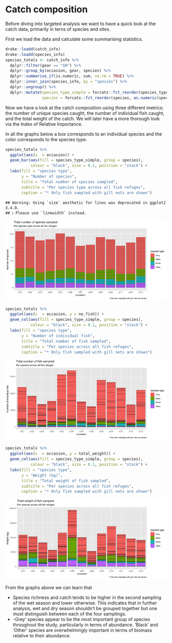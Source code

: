 Catch composition
================

Before diving into targeted analysis we want to have a quick look at the
catch data, primarily in terns of species and sites.

First we load the data and calculate some summarising statistics.

``` r
drake::loadd(catch_info)
drake::loadd(species_info)
species_totals <- catch_info %>%
  dplyr::filter(gear == "GN") %>%
  dplyr::group_by(occasion, gear, species) %>%
  dplyr::summarise_if(is.numeric, sum, na.rm = TRUE) %>%
  dplyr::inner_join(species_info, by = "species") %>%
  dplyr::ungroup() %>%
  dplyr::mutate(species_type_simple = forcats::fct_reorder(species_type_simple, no_fish,.fun = sum, .desc = T), 
                species = forcats::fct_reorder(species, as.numeric(species_type_simple)))
```

Now we have a look at the catch composition using three different
metrics: the number of unique species caught, the number of individual
fish caught, and the total weight of the catch. We will later have a
more thorough look via the Index of Relative Importance.

In all the graphs below a box corresponds to an individual species and
the color corresponds to the species type.

``` r
species_totals %>%
  ggplot(aes(x  = occasion)) +
  geom_bar(aes(fill = species_type_simple, group = species), 
           colour = "black", size = 0.1, position = "stack") +
  labs(fill = "species type", 
       y = "Number of species", 
       title = "Total number of species sampled", 
       subtitle = "Per species type across all fish refuges", 
       caption = "* Only fish sampled with gill nets are shown")
```

    ## Warning: Using `size` aesthetic for lines was deprecated in ggplot2 3.4.0.
    ## ℹ Please use `linewidth` instead.

![](catch-composition_files/figure-gfm/unnamed-chunk-2-1.png)<!-- -->

``` r
species_totals %>%
  ggplot(aes(x  = occasion, y = no_fish)) +
  geom_col(aes(fill = species_type_simple, group = species), 
           colour = "black", size = 0.1, position = "stack") +
  labs(fill = "species type", 
       y = "Number of individual fish", 
       title = "Total number of fish sampled", 
       subtitle = "Per species across all fish refuges", 
       caption = "* Only fish sampled with gill nets are shown")
```

![](catch-composition_files/figure-gfm/unnamed-chunk-2-2.png)<!-- -->

``` r
species_totals %>%
  ggplot(aes(x  = occasion, y = total_weight)) +
  geom_col(aes(fill = species_type_simple, group = species), 
           colour = "black", size = 0.1, position = "stack") +
  labs(fill = "species type", 
       y = "Weight (kg)", 
       title = "Total weight of fish sampled", 
       subtitle = "Per species across all fish refuges", 
       caption = "* Only fish sampled with gill nets are shown")
```

![](catch-composition_files/figure-gfm/unnamed-chunk-2-3.png)<!-- -->

From the graphs above we can learn that

- Species richness and catch tends to be higher in the second sampling
  of the wet season and lower otherwise. This indicates that in further
  analysis, wet and dry season shouldn’t be grouped together but one
  must distinguish between each of the four samplings.
- -Grey’ species appear to be the most important group of species
  throughout the study, particularly in terms of abundance. ‘Black’ and
  ‘Other’ species are overwhelmingly important in terms of biomass
  relative to their abundance.
